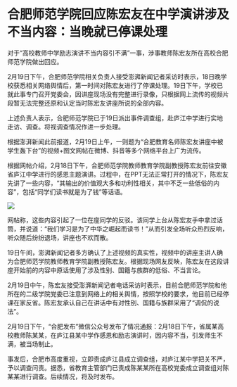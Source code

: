 # 合肥师范学院回应陈宏友在中学演讲涉及不当内容：当晚就已停课处理

对于“高校教师中学励志演讲不当内容引不满”一事，涉事教师陈宏友所在高校合肥师范学院做出回应。

2月19日下午，合肥师范学院相关负责人接受澎湃新闻记者采访时表示，18日晚学校获悉相关网络舆情后，第一时间对陈宏友进行了停课处理。19日下午，学校已就此事专门召开党委会，因讲座现场没有完整进行录像，只根据网上流传的视频片段暂无法完整还原和认定当时陈宏友讲座所说的全部内容。

上述负责人表示，合肥师范学院已于19日派出事件调查组，赴庐江中学进行实地走访、调查。将视调查情况作进一步处理。

根据澎湃新闻此前报道，2月19日上午，一则题为“合肥教育名师陈宏友讲座中被学生轰下台”的视频+图文网帖在微博、抖音等多个网络平台上广为流传。

根据网帖介绍，2月18日下午，合肥师范学院教师教育学院副教授陈宏友前往安徽省庐江中学进行的感恩主题演讲。过程中，在PPT无法正常打开的情况下，陈宏友先讲了一些内容，“其输出的价值观大多和功利性相关，其中不乏一些低俗的内容”，包括“同学们读书就是为了钱”等话语。

![](https://inews.gtimg.com/newsapp_bt/0/15675014003/1000)

网帖称，这些内容引起了一位在座同学的反驳。该同学上台从陈宏友手中拿过话筒，并说道：“我们学习是为了中华之崛起而读书！”从而引发全场听众热烈反响，听众随后纷纷退场，讲座也不欢而散。

19日午间，澎湃新闻记者多方确认了上述视频的真实性，视频中的讲座主讲人确为合肥师范学院教师教育学院副教授陈宏友。根据现场网友反映，陈宏友在这段讲座开始前的内容中原话使用了涉及性别、国籍与族群的低俗、不当言论。

2月19日中午，陈宏友接受澎湃新闻记者电话采访时表示，目前合肥师范学院和他所在的二级学院党委已注意到网络上的相关舆情，按照学校的要求，他目前已经停课在家反省。陈宏友承认自己在讲话中有对性别、国籍与族群采用了“调侃的说法”。

2月19日下午，“合肥发布”微信公众号发布了情况通报：2月18日下午，省属某高校教师陈某某，在庐江县某中学作感恩和励志演讲时，因内容不当，引发师生不满，被当场制止。

事发后，合肥市高度重视，立即责成庐江县成立调查组，对庐江某中学把关不严，予以调查问责。据悉，省教育主管部门已责成陈某某所在高校党委成立调查组对陈某某进行调查。后续情况，将及时发布。

